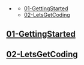 #
- [](#)
  - [01-GettingStarted](#01-gettingstarted)
  - [02-LetsGetCoding](#02-letsgetcoding)

## [01-GettingStarted](./docs/01-GettingStarted/readme.md)

## [02-LetsGetCoding](./docs/02-LetsGetCoding/readme.md)